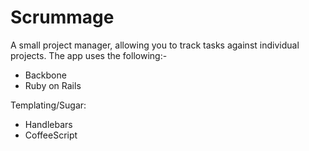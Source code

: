 # Scrummage

A small project manager, allowing you to track tasks against individual projects. The app uses the following:-

* Backbone
* Ruby on Rails

Templating/Sugar:

* Handlebars
* CoffeeScript 